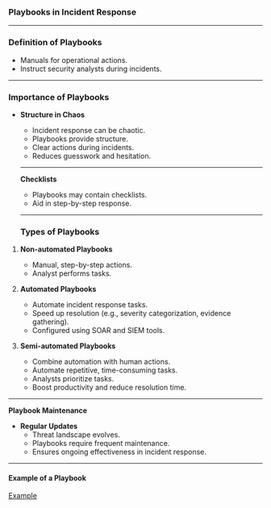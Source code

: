 ### Playbooks in Incident Response

---

### **Definition of Playbooks**

- Manuals for operational actions.
- Instruct security analysts during incidents.

----



### **Importance of Playbooks**

- **Structure in Chaos**
  
  - Incident response can be chaotic.
  - Playbooks provide structure.
  - Clear actions during incidents.
  - Reduces guesswork and hesitation.
  
  ----
  
  **Checklists**
  
  - Playbooks may contain checklists.
  - Aid in step-by-step response.
  
  ----
  
  ### **Types of Playbooks**
1. **Non-automated Playbooks**
   
   - Manual, step-by-step actions.
   - Analyst performs tasks.

2. **Automated Playbooks**
   
   - Automate incident response tasks.
   - Speed up resolution (e.g., severity categorization, evidence gathering).
   - Configured using SOAR and SIEM tools.

3. **Semi-automated Playbooks**
   
   - Combine automation with human actions.
   - Automate repetitive, time-consuming tasks.
   - Analysts prioritize tasks.
   - Boost productivity and reduce resolution time.

---

**Playbook Maintenance**

- **Regular Updates**
  - Threat landscape evolves.
  - Playbooks require frequent maintenance.
  - Ensures ongoing effectiveness in incident response.

---

#### Example of a Playbook

[Example](https://docs.google.com/document/d/1rOSSCtLsiWVjAjTdJtWrSrvqpiXHissEAqiy5KD4Kv4/template/preview)




































